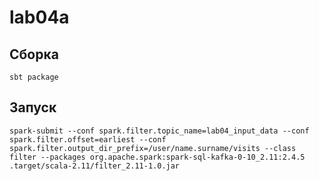 # lab04a

## Сборка

```sbt package```

## Запуск

```spark-submit --conf spark.filter.topic_name=lab04_input_data --conf spark.filter.offset=earliest --conf spark.filter.output_dir_prefix=/user/name.surname/visits --class filter --packages org.apache.spark:spark-sql-kafka-0-10_2.11:2.4.5 .target/scala-2.11/filter_2.11-1.0.jar```